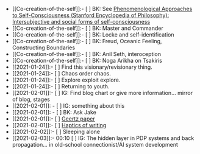 - [[Co-creation-of-the-self]]:- [ ] BK: See [Phenomenological Approaches to Self-Consciousness (Stanford Encyclopedia of Philosophy): Intersubjective and social forms of self-consciousness](https://plato.stanford.edu/entries/self-consciousness-phenomenological/#SocForSelCon)
- [[Co-creation-of-the-self]]:- [ ] BK: Master and Commander
- [[Co-creation-of-the-self]]:- [ ] BK: Locke and self-identification
- [[Co-creation-of-the-self]]:- [ ] BK: Freud, Oceanic Feeling, Constructing Boundaries
- [[Co-creation-of-the-self]]:- [ ] BK: Anil Seth, interoception
- [[Co-creation-of-the-self]]:- [ ] BK: Noga Arikha on Tsakiris
- [[2021-01-24]]:- [ ] Find this visionary/revisionary thing.
- [[2021-01-24]]:- [ ] Chaos order chaos.
- [[2021-01-24]]:- [ ] Explore exploit explore.
- [[2021-01-24]]:- [ ] Returning to youth.
- [[2021-02-01]]:- [ ] IG: Find blog chart or give more information... mirror of blog, stages
- [[2021-02-01]]:  - [ ] IG: something about this
- [[2021-02-01]]:  - [ ] BK: Ask Jake
- [[2021-02-01]]:- [ ] [Geertz paper](https://hyp.is/vSfJKl8hEeuN07d4UKi_eg/www.ias.edu/clifford-geertz-work-and-legacy)
- [[2021-02-01]]:- [ ] [Haptics of writing](https://hyp.is/QKnWMFvfEeudTtvOEEIk-g/www.intechopen.com/books/advances-in-haptics/digitizing-literacy-reflections-on-the-haptics-of-writing)
- [[2021-02-02]]:- [ ] Sleeping alone
- [[2021-02-03]]:- 00:10 [ ] IG: The hidden layer in PDP systems and back propagation... in old-school connectionist/AI system development 
